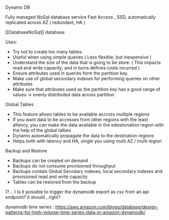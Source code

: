 Dynamo DB

Fully managed NoSql database service
Fast Access , SSD, automatically replicated across AZ ( redundant, HA )

[[DatabaseNoSql]] database

Uses:

- Try not to create too many tables.
- Useful when using simple queries ( Less flexible, but inexpensive )
- Understand the size of the data that is going to be store. ( This impacts read and write capacity, and in turns defines costs incurred )
- Ensure attributes used in queries form the partition key.
- Make use of global secondary indexes for performing queries on other attributes
- Make sure that attributes used as the partition key has a good range of values -> evenly distributed data across partition

Global Tables

- This feature allows tables to be available accross multiple regions
- If you want data to be accesses from other regions with the least altency, you can make the data available in the edestionation region with the help of the global talbes
- Dynamo automatically propagate the data to the destination regions
- Helps both with latency and HA, single you using multi AZ / multi region

Backup and Restore

- Backups can be created on demand
- Backups do not consume provisioned throughput
- Backups contain Global Secodary indexes, local secondary indexes and provisioned read and write capacity
- Tables can be restored from the backup

(?... )
Is it possible to trigger the dynamodb export as csv from an api endpoint? it should , right?

dynamodb time series : <https://aws.amazon.com/blogs/database/design-patterns-for-high-volume-time-series-data-in-amazon-dynamodb/>
